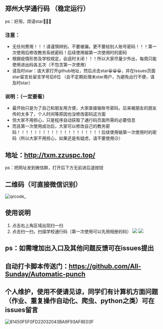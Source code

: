 ## 郑州大学通行码 （稳定运行）
ps：好用，烦请star🤞🤞🤞
### 注意：
- 无任何费用！！！请谨慎辨别，不要被骗，更不要给别人账号密码！！！第一次使用后修改教务系统密码！后续使用输第一次使用时的密码
- 根据疫情形势及学校规定，会适时关闭！！！所以大家尽量少外出，每周只能使用进出码各五次（不包含第一次使用）
- 请及时star：请大家打开github地址，然后点击star😀😀😀，并在Issues页面star留言处留言学号后6位    （会不定期处理未star用户，为避免出行不便，请及时star）
### 说明：（一定要看）
- 最开始只是为了自己和朋友用方便，大家直接输账号密码，后来被朋友的朋友传的太多了，个人时间等原因也没修改密码这方面
- 但大家不用担心，只是程序自动获取了通行码页面所需的必要信息
- 而且第一次使用成功后，大家可以修改自己的教务密码！！！！！！！！！！！！！！！！！！！！后续使用输第一次使用时的密码（所以大家不用担心，如果还是有疑虑，请不要使用😥）

## 地址：http://txm.zzuspc.top/
ps：把网址发到微信群，打开后下方无前进后退按钮
## 二维码（可直接微信识别）
![qrcode_](https://user-images.githubusercontent.com/39648485/118287981-8de5a200-b506-11eb-87fd-3ee65f90edb3.png)
## 使用说明
1. 点击右上角区域出现扫一扫
2. 点击扫一扫，扫描学校通行码（第一次使用可以先用相册的码）
![](https://user-images.githubusercontent.com/39648485/139109062-699f93a6-f733-42e6-9552-bd5a2f496854.png)
![](https://user-images.githubusercontent.com/39648485/139109081-4f15851a-ca43-4242-9aa1-771f31dc4495.png)
## ps：如需增加出入口及其他问题反馈可在issues提出
## 自动打卡脚本传送门：https://github.com/All-Sunday/Automatic-punch
## 个人维护，使用不便请见谅，同学们有计算机方面问题（作业、重复操作自动化、爬虫、python之类）可在issues留言
![81450F5F0FD22032043BA9F93AF8E03F](https://user-images.githubusercontent.com/39648485/139111947-ad4d0d24-cf35-4898-bf60-4db60259e5b5.png)

